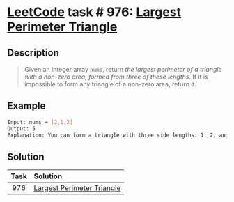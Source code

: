 # [LeetCode][leetcode] task # 976: [Largest Perimeter Triangle][task]

Description
-----------

> Given an integer array `nums`, return _the largest perimeter of a triangle with a non-zero area,
> formed from three of these lengths_. If it is impossible to form any triangle of a non-zero area, return `0`.

Example
-------

```sh
Input: nums = [2,1,2]
Output: 5
Explanation: You can form a triangle with three side lengths: 1, 2, and 2.
```

Solution
--------

| Task | Solution                               |
|:----:|:---------------------------------------|
| 976  | [Largest Perimeter Triangle][solution] |


[leetcode]: <http://leetcode.com/>
[task]: <https://leetcode.com/problems/largest-perimeter-triangle/>
[solution]: <https://github.com/wellaxis/praxis-leetcode/blob/main/src/main/java/com/witalis/praxis/leetcode/task/h10/p976/option/Practice.java>
